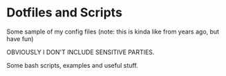 Dotfiles and Scripts
====================

Some sample of my config files (note: this is kinda like from years ago, but have fun)

OBVIOUSLY I DON'T INCLUDE SENSITIVE PARTIES.

Some bash scripts, examples and useful stuff.


